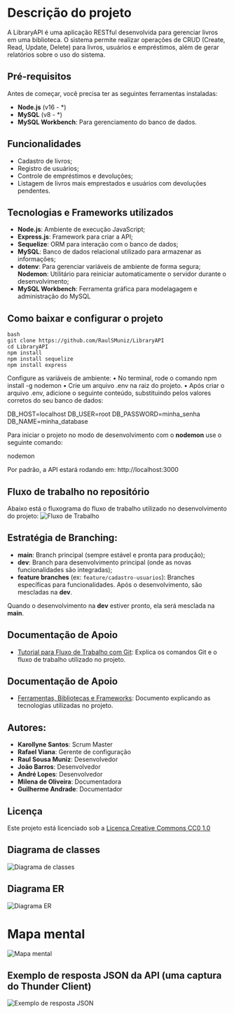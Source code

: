 # Descrição do projeto
A LibraryAPI é uma aplicação RESTful desenvolvida para gerenciar livros em uma biblioteca.
O sistema permite realizar operações de CRUD (Create, Read, Update, Delete) para livros, usuários e empréstimos, além de gerar relatórios sobre o uso do sistema.

## Pré-requisitos
Antes de começar, você precisa ter as seguintes ferramentas instaladas:
- **Node.js** (v16 - *)
- **MySQL** (v8 - *)
- **MySQL Workbench**: Para gerenciamento do banco de dados.

## Funcionalidades
- Cadastro de livros;
- Registro de usuários;
- Controle de empréstimos e devoluções;
- Listagem de livros mais emprestados e usuários com devoluções pendentes.

## Tecnologias e Frameworks utilizados
- **Node.js**: Ambiente de execução JavaScript;
- **Express.js**: Framework para criar a API;
- **Sequelize**: ORM para interação com o banco de dados;
- **MySQL**: Banco de dados relacional utilizado para armazenar as informações;
- **dotenv**: Para gerenciar variáveis de ambiente de forma segura;
**Nodemon**: Utilitário para reiniciar automaticamente o servidor durante o desenvolvimento;
- **MySQL Workbench**: Ferramenta gráfica para modelagagem e administração do MySQL

## Como baixar e configurar o projeto
```
bash
git clone https://github.com/RaulSMuniz/LibraryAPI
cd LibraryAPI
npm install
npm install sequelize
npm install express
```  

Configure as variáveis de ambiente:
• No terminal, rode o comando npm install -g nodemon
• Crie um arquivo .env na raiz do projeto.
• Após criar o arquivo .env, adicione o seguinte conteúdo, substituindo pelos valores corretos do seu banco de dados:

DB_HOST=localhost
DB_USER=root
DB_PASSWORD=minha_senha
DB_NAME=minha_database

Para iniciar o projeto no modo de desenvolvimento com o **nodemon** use o seguinte comando:

nodemon

Por padrão, a API estará rodando em: http://localhost:3000 

## Fluxo de trabalho no repositório

Abaixo está o fluxograma do fluxo de trabalho utilizado no desenvolvimento do projeto:
![Fluxo de Trabalho](images/Fluxograma.png)

## Estratégia de Branching:
- **main**: Branch principal (sempre estável e pronta para produção);
- **dev**: Branch para desenvolvimento principal (onde as novas funcionalidades são integradas);
- **feature branches** (ex: `feature/cadastro-usuarios`): Branches específicas para funcionalidades. Após o desenvolvimento, são mescladas na **dev**.

Quando o desenvolvimento na **dev** estiver pronto, ela será mesclada na **main**.

## Documentação de Apoio

- [Tutorial para Fluxo de Trabalho com Git](fluxo_trabalho.pdf): Explica os comandos Git e o fluxo de trabalho utilizado no projeto.

## Documentação de Apoio

- [Ferramentas, Bibliotecas e Frameworks](ferramentas_tecnologias.pdf): Documento explicando as tecnologias utilizadas no projeto.

## Autores:
- **Karollyne Santos**: Scrum Master
- **Rafael Viana**:  Gerente de configuração
- **Raul Sousa Muniz**: Desenvolvedor
- **João Barros**: Desenvolvedor
- **André Lopes**: Desenvolvedor
- **Milena de Oliveira**: Documentadora
- **Guilherme Andrade**: Documentador

## Licença 

Este projeto está licenciado sob a [Licença Creative Commons CC0 1.0](LICENSE)

## Diagrama de classes
![Diagrama de classes](images/diagrama_de_classes.png)

## Diagrama ER

![Diagrama ER](images/diagrama_er.png)

# Mapa mental

![Mapa mental](images/mindmap.png)

## Exemplo de resposta JSON da API (uma captura do Thunder Client)

![Exemplo de resposta JSON](images/resposta_json.png)








